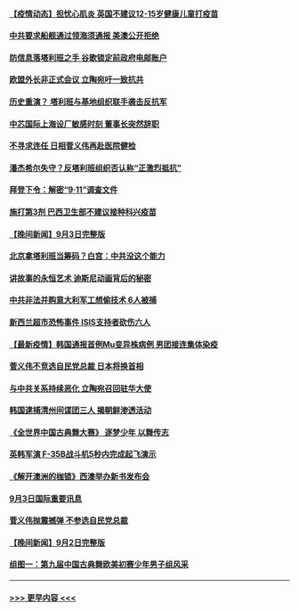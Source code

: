 #### [【疫情动态】担忧心肌炎 英国不建议12-15岁健康儿童打疫苗](../pages/prog202/a103207991.md?t=09042251) 
#### [中共要求船舰通过领海须通报 美澳公开拒绝](../pages/prog202/a103207958.md?t=09042251) 
#### [防信息落塔利班之手 谷歌锁定前政府电邮账户](../pages/prog202/a103207913.md?t=09042251) 
#### [欧盟外长非正式会议 立陶宛吁一致抗共](../pages/prog202/a103207908.md?t=09042251) 
#### [历史重演？ 塔利班与基地组织联手袭击反抗军](../pages/prog202/a103207922.md?t=09042251) 
#### [中芯国际上海设厂敏感时刻 董事长突然辞职](../pages/prog202/a103207786.md?t=09042251) 
#### [不寻求连任 日相菅义伟再赴医院健检](../pages/prog202/a103207742.md?t=09042251) 
#### [潘杰希尔失守？反塔利班组织否认称“正激烈抵抗”](../pages/prog202/a103207602.md?t=09042251) 
#### [拜登下令：解密“9·11”调查文件](../pages/prog202/a103207595.md?t=09042251) 
#### [施打第3剂 巴西卫生部不建议接种科兴疫苗](../pages/prog202/a103207545.md?t=09042251) 
#### [【晚间新闻】9月3日完整版](../pages/prog202/a103207534.md?t=09042251) 
#### [北京拿塔利班当筹码？白宫：中共没这个能力](../pages/prog202/a103206286.md?t=09042251) 
#### [讲故事的永恒艺术 迪斯尼动画背后的秘密](../pages/prog202/a103207321.md?t=09042251) 
#### [中共非法并购意大利军工想偷技术 6人被捕](../pages/prog202/a103207271.md?t=09042251) 
#### [新西兰超市恐怖事件 ISIS支持者砍伤六人](../pages/prog202/a103207214.md?t=09042251) 
#### [【最新疫情】韩国通报首例Mu变异株病例 男团接连集体染疫](../pages/prog202/a103207076.md?t=09042251) 
#### [菅义伟不竞选自民党总裁 日本将换首相](../pages/prog202/a103207074.md?t=09042251) 
#### [与中共关系持续恶化 立陶宛召回驻华大使](../pages/prog202/a103206976.md?t=09042251) 
#### [韩国逮捕清州间谍团三人 揭朝鲜渗透活动](../pages/prog202/a103206978.md?t=09042251) 
#### [《全世界中国古典舞大赛》 逐梦少年 以舞传志](../pages/prog202/a103206966.md?t=09042251) 
#### [英韩军演  F-35B战斗机5秒内完成起飞演示](../pages/prog202/a103206926.md?t=09042251) 
#### [《解开澳洲的枷锁》西澳举办新书发布会](../pages/prog202/a103206775.md?t=09042251) 
#### [9月3日国际重要讯息](../pages/prog202/a103206773.md?t=09042251) 
#### [菅义伟抛震撼弹 不参选自民党总裁](../pages/prog202/a103206629.md?t=09042251) 
#### [【晚间新闻】9月2日完整版](../pages/prog202/a103206476.md?t=09042251) 
#### [组图一：第九届中国古典舞欧美初赛少年男子组风采](../pages/prog202/a103206427.md?t=09042251) 

----
#### [ >>> 更早内容 <<< ](../indexes/prog202-earlier.md)
